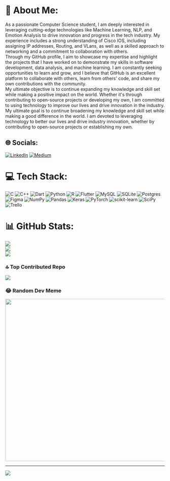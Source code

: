 # 💫 About Me:
As a passionate Computer Science student, I am deeply interested in leveraging cutting-edge technologies like Machine Learning, NLP, and Emotion Analysis to drive innovation and progress in the tech industry. My experience includes a strong understanding of Cisco IOS, including assigning IP addresses, Routing, and VLans, as well as a skilled approach to networking and a commitment to collaboration with others.<br>Through my GitHub profile, I aim to showcase my expertise and highlight the projects that I have worked on to demonstrate my skills in software development, data analysis, and machine learning. I am constantly seeking opportunities to learn and grow, and I believe that GitHub is an excellent platform to collaborate with others, learn from others' code, and share my own contributions with the community.<br>My ultimate objective is to continue expanding my knowledge and skill set while making a positive impact on the world. Whether it's through contributing to open-source projects or developing my own, I am committed to using technology to improve our lives and drive innovation in the industry.<br>My ultimate goal is to continue broadening my knowledge and skill set while making a good difference in the world. I am devoted to leveraging technology to better our lives and drive industry innovation, whether by contributing to open-source projects or establishing my own.


## 🌐 Socials:
[![LinkedIn](https://img.shields.io/badge/LinkedIn-%230077B5.svg?logo=linkedin&logoColor=white)](https://linkedin.com/in/devasheesh-mallik) [![Medium](https://img.shields.io/badge/Medium-12100E?logo=medium&logoColor=white)](https://medium.com/@devasheesh_mallik) 

# 💻 Tech Stack:
![C](https://img.shields.io/badge/c-%2300599C.svg?style=for-the-badge&logo=c&logoColor=white) ![C++](https://img.shields.io/badge/c++-%2300599C.svg?style=for-the-badge&logo=c%2B%2B&logoColor=white) ![Dart](https://img.shields.io/badge/dart-%230175C2.svg?style=for-the-badge&logo=dart&logoColor=white) ![Python](https://img.shields.io/badge/python-3670A0?style=for-the-badge&logo=python&logoColor=ffdd54) ![R](https://img.shields.io/badge/r-%23276DC3.svg?style=for-the-badge&logo=r&logoColor=white) ![Flutter](https://img.shields.io/badge/Flutter-%2302569B.svg?style=for-the-badge&logo=Flutter&logoColor=white) ![MySQL](https://img.shields.io/badge/mysql-%2300f.svg?style=for-the-badge&logo=mysql&logoColor=white) ![SQLite](https://img.shields.io/badge/sqlite-%2307405e.svg?style=for-the-badge&logo=sqlite&logoColor=white) ![Postgres](https://img.shields.io/badge/postgres-%23316192.svg?style=for-the-badge&logo=postgresql&logoColor=white) 	![Figma](https://img.shields.io/badge/figma-%23F24E1E.svg?style=for-the-badge&logo=figma&logoColor=white) ![NumPy](https://img.shields.io/badge/numpy-%23013243.svg?style=for-the-badge&logo=numpy&logoColor=white) ![Pandas](https://img.shields.io/badge/pandas-%23150458.svg?style=for-the-badge&logo=pandas&logoColor=white) ![Keras](https://img.shields.io/badge/Keras-%23D00000.svg?style=for-the-badge&logo=Keras&logoColor=white) ![PyTorch](https://img.shields.io/badge/PyTorch-%23EE4C2C.svg?style=for-the-badge&logo=PyTorch&logoColor=white) ![scikit-learn](https://img.shields.io/badge/scikit--learn-%23F7931E.svg?style=for-the-badge&logo=scikit-learn&logoColor=white) ![SciPy](https://img.shields.io/badge/SciPy-%230C55A5.svg?style=for-the-badge&logo=scipy&logoColor=%white) ![Trello](https://img.shields.io/badge/Trello-%23026AA7.svg?style=for-the-badge&logo=Trello&logoColor=white)
# 📊 GitHub Stats:
![](https://github-readme-stats.vercel.app/api?username=devasheeshmallik&theme=dark&hide_border=false&include_all_commits=false&count_private=false)<br/>
![](https://github-readme-streak-stats.herokuapp.com/?user=devasheeshmallik&theme=dark&hide_border=false)<br/>
![](https://github-readme-stats.vercel.app/api/top-langs/?username=devasheeshmallik&theme=dark&hide_border=false&include_all_commits=false&count_private=false&layout=compact)

### 🔝 Top Contributed Repo
![](https://github-contributor-stats.vercel.app/api?username=devasheeshmallik&limit=5&theme=dark&combine_all_yearly_contributions=true)

### 😂 Random Dev Meme
<img src="https://rm.up.railway.app/" width="512px"/>

---
[![](https://visitcount.itsvg.in/api?id=devasheeshmallik&icon=0&color=9)](https://visitcount.itsvg.in)

<!-- Proudly created with GPRM ( https://gprm.itsvg.in ) -->
